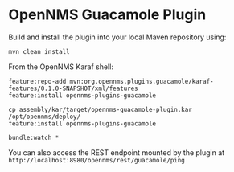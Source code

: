 # OpenNMS Guacamole Plugin

Build and install the plugin into your local Maven repository using:

```
mvn clean install
```

From the OpenNMS Karaf shell:

```
feature:repo-add mvn:org.opennms.plugins.guacamole/karaf-features/0.1.0-SNAPSHOT/xml/features
feature:install opennms-plugins-guacamole
```

```
cp assembly/kar/target/opennms-guacamole-plugin.kar /opt/opennms/deploy/
feature:install opennms-plugins-guacamole
```

```
bundle:watch *
```

You can also access the REST endpoint mounted by the plugin at `http://localhost:8980/opennms/rest/guacamole/ping`
